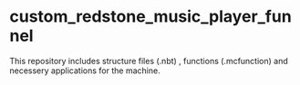 # custom_redstone_music_player_funnel
This repository includes structure files (.nbt) , functions (.mcfunction) and necessery applications for the machine.
